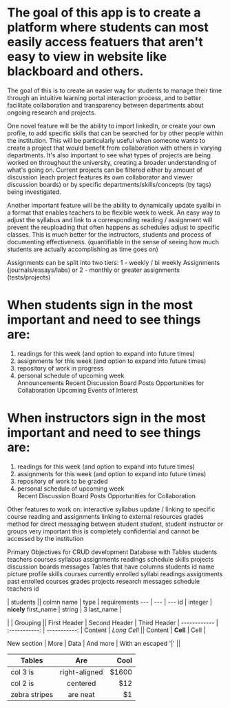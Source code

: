 <h1>The goal of this app is to create a platform where students can most easily access featuers that aren't easy to view in website like blackboard and others.</h1>

The goal of this is to create an easier way for students to manage their time through an intuitive learning portal interaction process, and to better facilitate collaboration and transparency between departments about ongoing research and projects.

One novel feature will be the ability to import linkedIn, or create your own profile, to add specific skills that can be searched for by other people within the institution.  This will be particularly useful when someone wants to create a  project that would benefit from collaboration with others in varying departments.  It's also important to see what types of projects are being worked on throughout the university, creating a broader understanding of what's going on.  Current projects can be filtered either by amount of discussion (each project features its own collaborator and viewer discussion boards) or by specific departments/skills/concepts (by tags) being investigated.

Another important feature will be the ability to dynamically update syallbi in a format that enables teachers to be flexible week to week.  An easy way to adjust the syllabus and link to a corresponding reading / assignment will prevent the reuploading that often happens as schedules adjust to specific classes.  This is much better for the instructors, students and process of documenting effectiveness. (quantifiable in the sense of seeing how much students are actually accomplishing as time goes on)

Assignments can be split into two tiers: 1 - weekly / bi weekly Assignments (journals/essays/labs) or 2 - monthly or greater assignments (tests/projects)



<h1>When students sign in the most important and need to see things are:</h1>
<ol>
  <li>readings for this week (and option to expand into future times)</li>
  <li>assignments for this week (and option to expand into future times)</li>
  <li>repository of work in progress</li>
  <li>personal schedule of upcoming week</li>
  </li>Announcements</li>
  </li>Recent Discussion Board Posts</li>
  </li>Opportunities for Collaboration</li>
  </li>Upcoming Events of Interest</li>



</ol>

<h1>When instructors sign in the most important and need to see things are:</h1>
<ol>
  <li>readings for this week (and option to expand into future times)</li>
  <li>assignments for this week (and option to expand into future times)</li>
  <li>repository of work to be graded</li>
  <li>personal schedule of upcoming week</li>
  </li>Recent Discussion Board Posts</li>
  </li>Opportunities for Collaboration</li>
</ol>

Other features to work on:
interactive syllabus update / linking to specific course reading and assignments
linking to external resources
grades
method for direct messaging between student student, student instructor or groups very important this is completely confidential and cannot be accessed by the institution


Primary Objectives for CRUD development
 Database with Tables
  students
  teachers
  courses
  syllabus
  assignments
  readings
  schedule
  skills
  projects
  discussion boards
  messages
Tables that have columns
  students
    id
    name
    picture
    profile
    skills
    courses currently enrolled
      syllabi
      readings
      assignments
    past enrolled courses
    grades
    projects
    research
    messages
    schedule
  teachers
    id

| students ||
    colmn name | type | requirements
--- | --- | ---
id | integer | **nicely**
first_name | string | 3
last_name |

|             |          Grouping           ||
First Header  | Second Header | Third Header |
 ------------ | :-----------: | -----------: |
Content       |          *Long Cell*        ||
Content       |   **Cell**    |         Cell |

New section   |     More      |         Data |
And more      | With an escaped '\|'         ||  

| Tables        | Are           | Cool  |
| ------------- |:-------------:| -----:|
| col 3 is      | right-aligned | $1600 |
| col 2 is      | centered      |   $12 |
| zebra stripes | are neat      |    $1 |
